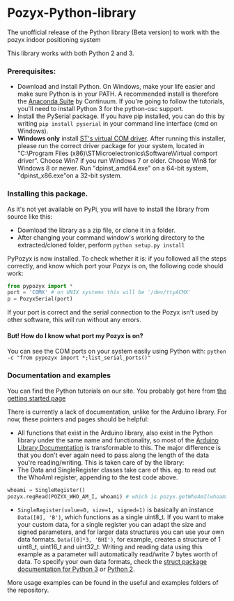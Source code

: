# Pozyx-Python-library
The unofficial release of the Python library (Beta version) to work with the pozyx indoor positioning system

This library works with both Python 2 and 3.

### Prerequisites:
* Download and install Python. On Windows, make your life easier and make sure Python is in your PATH. A recommended install is therefore the [Anaconda Suite](https://www.continuum.io/downloads) by Continuum. If you're going to follow the tutorials, you'll need to install Python 3 for the python-osc support.
* Install the PySerial package. If you have pip installed, you can do this by writing `pip install pyserial` in your command line interface (cmd on Windows).
* **Windows only** install [ST's virtual COM driver](http://www.st.com/content/st_com/en/products/development-tools/software-development-tools/stm32-software-development-tools/stm32-utilities/stsw-stm32102.html). After running this installer, please run the correct driver package for your system, located in "C:\Program Files (x86)\STMicroelectronics\Software\Virtual comport driver". Choose Win7 if you run Windows 7 or older. Choose Win8 for Windows 8 or newer. Run "dpinst_amd64.exe" on a 64-bit system, "dpinst_x86.exe"on a 32-bit system.

### Installing this package.
As it's not yet available on PyPi, you will have to install the library from source like this:
* Download the library as a zip file, or clone it in a folder.
* After changing your command window's working directory to the extracted/cloned folder, perform `python setup.py install`

PyPozyx is now installed. To check whether it is: if you followed all the steps correctly, and know which port your Pozyx is on, the following code should work:

```python
from pypozyx import *
port = 'COMX' # on UNIX systems this will be '/dev/ttyACMX'
p = PozyxSerial(port)
```
If your port is correct and the serial connection to the Pozyx isn't used by other software, this will run without any errors.

#### But! How do I know what port my Pozyx is on?
You can see the COM ports on your system easily using Python with:
`python -c "from pypozyx import *;list_serial_ports()"`


### Documentation and examples
You can find the Python tutorials on our site. You probably got here from [the getting started page](https://www.pozyx.io/Documentation/Tutorials/getting_started/Python)

There is currently a lack of documentation, unlike for the Arduino library. For now, these pointers and pages should be helpful:
* All functions that exist in the Arduino library, also exist in the Python library under the same name and functionality, so most of the [Arduino Library Documentation](https://www.pozyx.io/Documentation/Datasheet/arduino) is transformable to this. The major difference is that you don't ever again need to pass along the length of the data you're reading/writing. This is taken care of by the library:
* The Data and SingleRegister classes take care of this. eg. to read out the WhoAmI register, appending to the test code above.    
```python
whoami = SingleRegister()
pozyx.regRead(POZYX_WHO_AM_I, whoami) # which is pozyx.getWhoAmI(whoami)
```
* `SingleRegister(value=0, size=1, signed=1)` is basically an instance `Data([0], 'B')`, which functions as a single uint8_t. If you want to make your custom data, for a single register you can adapt the size and signed parameters, and for larger data structures you can use your own data formats. `Data([0]*3, 'BHI')`, for example, creates a structure of 1 uint8_t, uint16_t and uint32_t. Writing and reading data using this example as a parameter will automatically read/write 7 bytes worth of data. To specify your own data formats, check the [struct package documentation for Python 3](https://docs.python.org/3.5/library/struct.html#format-characters) or [Python 2](https://docs.python.org/2/library/struct.html).


More usage examples can be found in the useful and examples folders of the repository.
